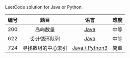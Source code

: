 LeetCode solution for Java or Python.

| 编号 |     题目     |                             语言                             | 难度 |
| :--: | :----------: | :----------------------------------------------------------: | :--: |
| 200  |   岛屿数量   | [Java](https://github.com/jluncc/leetcode-solution/blob/master/queue/200-岛屿数量.md) | 中等 |
| 622  | 设计循环队列 | [Java](https://github.com/jluncc/leetcode-solution/blob/master/queue/622-设计循环队列.md) | 中等 |
| 724  | 寻找数组的中心索引 | [Java / Python3](https://github.com/jluncc/leetcode-solution/blob/master/array/724-找数组的中心索引.md) | 简单 |

